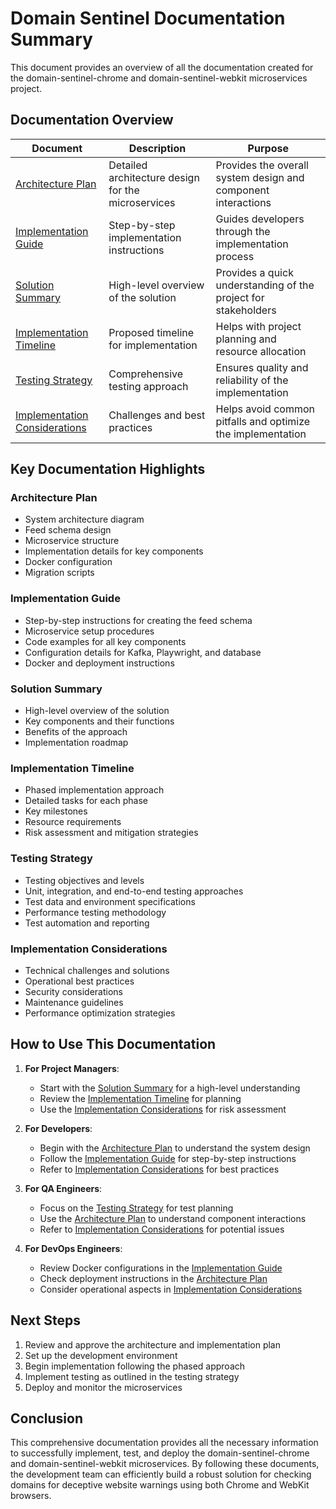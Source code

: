 # Domain Sentinel Documentation Summary

This document provides an overview of all the documentation created for the domain-sentinel-chrome and domain-sentinel-webkit microservices project.

## Documentation Overview

| Document | Description | Purpose |
|----------|-------------|---------|
| [Architecture Plan](architecture-plan.md) | Detailed architecture design for the microservices | Provides the overall system design and component interactions |
| [Implementation Guide](implementation-guide.md) | Step-by-step implementation instructions | Guides developers through the implementation process |
| [Solution Summary](solution-summary.md) | High-level overview of the solution | Provides a quick understanding of the project for stakeholders |
| [Implementation Timeline](implementation-timeline.md) | Proposed timeline for implementation | Helps with project planning and resource allocation |
| [Testing Strategy](testing-strategy.md) | Comprehensive testing approach | Ensures quality and reliability of the implementation |
| [Implementation Considerations](implementation-considerations.md) | Challenges and best practices | Helps avoid common pitfalls and optimize the implementation |

## Key Documentation Highlights

### Architecture Plan
- System architecture diagram
- Feed schema design
- Microservice structure
- Implementation details for key components
- Docker configuration
- Migration scripts

### Implementation Guide
- Step-by-step instructions for creating the feed schema
- Microservice setup procedures
- Code examples for all key components
- Configuration details for Kafka, Playwright, and database
- Docker and deployment instructions

### Solution Summary
- High-level overview of the solution
- Key components and their functions
- Benefits of the approach
- Implementation roadmap

### Implementation Timeline
- Phased implementation approach
- Detailed tasks for each phase
- Key milestones
- Resource requirements
- Risk assessment and mitigation strategies

### Testing Strategy
- Testing objectives and levels
- Unit, integration, and end-to-end testing approaches
- Test data and environment specifications
- Performance testing methodology
- Test automation and reporting

### Implementation Considerations
- Technical challenges and solutions
- Operational best practices
- Security considerations
- Maintenance guidelines
- Performance optimization strategies

## How to Use This Documentation

1. **For Project Managers**:
   - Start with the [Solution Summary](solution-summary.md) for a high-level understanding
   - Review the [Implementation Timeline](implementation-timeline.md) for planning
   - Use the [Implementation Considerations](implementation-considerations.md) for risk assessment

2. **For Developers**:
   - Begin with the [Architecture Plan](architecture-plan.md) to understand the system design
   - Follow the [Implementation Guide](implementation-guide.md) for step-by-step instructions
   - Refer to [Implementation Considerations](implementation-considerations.md) for best practices

3. **For QA Engineers**:
   - Focus on the [Testing Strategy](testing-strategy.md) for test planning
   - Use the [Architecture Plan](architecture-plan.md) to understand component interactions
   - Refer to [Implementation Considerations](implementation-considerations.md) for potential issues

4. **For DevOps Engineers**:
   - Review Docker configurations in the [Implementation Guide](implementation-guide.md)
   - Check deployment instructions in the [Architecture Plan](architecture-plan.md)
   - Consider operational aspects in [Implementation Considerations](implementation-considerations.md)

## Next Steps

1. Review and approve the architecture and implementation plan
2. Set up the development environment
3. Begin implementation following the phased approach
4. Implement testing as outlined in the testing strategy
5. Deploy and monitor the microservices

## Conclusion

This comprehensive documentation provides all the necessary information to successfully implement, test, and deploy the domain-sentinel-chrome and domain-sentinel-webkit microservices. By following these documents, the development team can efficiently build a robust solution for checking domains for deceptive website warnings using both Chrome and WebKit browsers.
